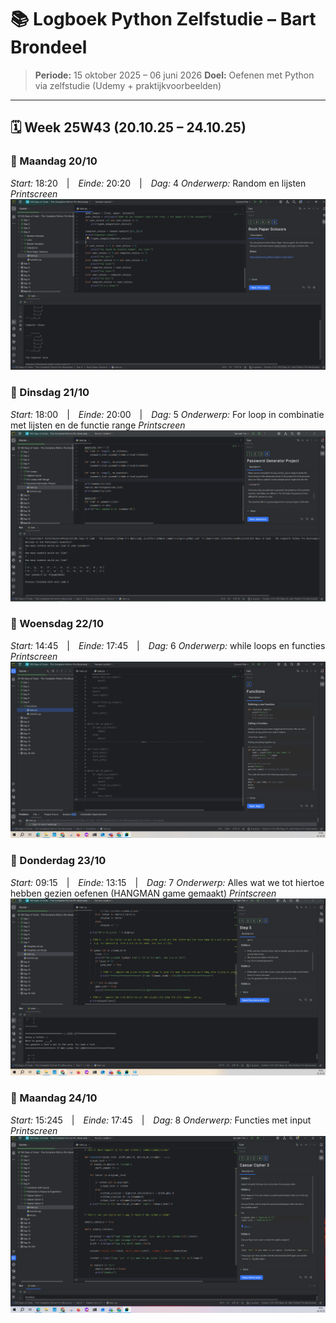 # 📚 Logboek Python Zelfstudie – Bart Brondeel

> **Periode:** 15 oktober 2025 – 06 juni 2026
> **Doel:** Oefenen met Python via zelfstudie (Udemy + praktijkvoorbeelden)  

---

## 🗓️ Week 25W43 (20.10.25 – 24.10.25)

### 📅 Maandag 20/10
*Start:* 18:20 | *Einde:* 20:20 | *Dag:* 4 
*Onderwerp:* Random en lijsten
*Printscreen*
![Python omgeving – random en lijsten](images/oktober_2025/maandag_20_oktober.png)

### 📅 Dinsdag 21/10
*Start:* 18:00 | *Einde:* 20:00 | *Dag:* 5 
*Onderwerp:* For loop in combinatie met lijsten en de functie range
*Printscreen*
![Python omgeving – random en lijsten](images/oktober_2025/dinsdag_21_oktober.png)

### 📅 Woensdag 22/10
*Start:* 14:45 | *Einde:* 17:45 | *Dag:* 6 
*Onderwerp:* while loops en functies
*Printscreen*
![Python omgeving – random en lijsten](images/oktober_2025/woensdag_22_oktober.png)

### 📅 Donderdag 23/10
*Start:* 09:15 | *Einde:* 13:15 | *Dag:* 7 
*Onderwerp:* Alles wat we tot hiertoe hebben gezien oefenen (HANGMAN game gemaakt)
*Printscreen*
![Python omgeving – random en lijsten](images/oktober_2025/donderdag_23_oktober.png)

### 📅 Maandag 24/10
*Start:* 15:245 | *Einde:* 17:45 | *Dag:* 8
*Onderwerp:* Functies met input
*Printscreen*
![Python omgeving – random en lijsten](images/oktober_2025/vrijdag_24_oktober.png)

